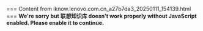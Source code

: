 === Content from iknow.lenovo.com.cn_a27b7da3_20250111_154139.html ===
**We're sorry but 联想知识库 doesn't work properly without JavaScript enabled. Please enable it to continue.**
